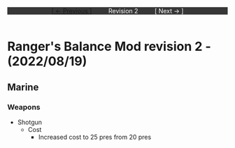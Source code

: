 <div style="width:100%;background-color:#373737;color:#FFFFFF;text-align:center">
<div style="display:inline-block;float:left;padding-left:20%">
<a href="revision1">
[ <- Previous ]
</a>
</div>
<div style="display:inline-block;">
Revision 2
</div>
<div style="display:inline-block;float:right;padding-right:20%">
[ Next -> ]
</div>
</div>

<br />

# Ranger's Balance Mod revision 2 - (2022/08/19)
## Marine

### Weapons
* Shotgun
  * Cost
    * Increased cost to 25 pres from 20 pres

<br/>

